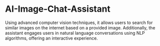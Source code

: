 # AI-Image-Chat-Assistant
Using advanced computer vision techniques, it allows users to search for similar images on the internet based on a provided image. Additionally, the assistant engages users in natural language conversations using NLP algorithms, offering an interactive experience.
